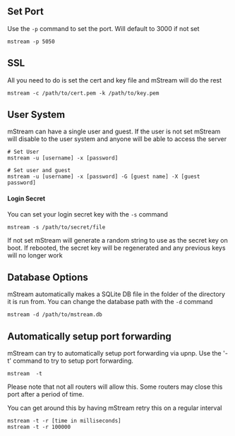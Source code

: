 ## Set Port
Use the `-p` command to set the port.  Will default to 3000 if not set

```shell
mstream -p 5050
```

## SSL
All you need to do is set the cert and key file and mStream will do the rest

```shell
mstream -c /path/to/cert.pem -k /path/to/key.pem
```

## User System
mStream can have a single user and guest.  If the user is not set mStream will disable to the user system and anyone will be able to access the  server

```shell
# Set User
mstream -u [username] -x [password]

# Set user and guest
mstream -u [username] -x [password] -G [guest name] -X [guest password]
```

#### Login Secret

You can set your login secret key  with the `-s` command
```
mstream -s /path/to/secret/file
```

If not set mStream will generate a random string to use as the secret key on boot.  If rebooted, the secret key will be regenerated and any previous keys will no longer work

## Database Options

mStream automatically makes a SQLite DB file in the folder of the directory it is run from.  You can change the database path with the `-d` command

```shell
mstream -d /path/to/mstream.db
```


## Automatically setup port forwarding

mStream can try to automatically setup port forwarding via upnp.  Use the '-t' command to try to setup port forwarding.  
```
mstream  -t
```

Please note that not all routers will allow this.  Some routers may close this port after a period of time.

You can get around this by having mStream retry this on a regular interval

```
mstream -t -r [time in milliseconds]
mstream -t -r 100000
```
